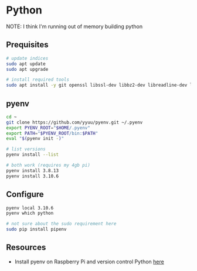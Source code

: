 # Python

NOTE: I think I'm running out of memory building python

## Prequisites

```sh
# update indices
sudo apt update
sudo apt upgrade

# install required tools 
sudo apt install -y git openssl libssl-dev libbz2-dev libreadline-dev libsqlite3-dev libffi-dev liblzma-dev
```

## pyenv

```sh
cd ~
git clone https://github.com/yyuu/pyenv.git ~/.pyenv
export PYENV_ROOT="$HOME/.pyenv"
export PATH="$PYENV_ROOT/bin:$PATH"
eval "$(pyenv init -)"

# list versions
pyenv install --list

# both work (requires my 4gb pi)
pyenv install 3.8.13
pyenv install 3.10.6
```

## Configure

```sh
pyenv local 3.10.6
pyenv which python

# not sure about the sudo requirement here
sudo pip install pipenv

```


## Resources

* Install pyenv on Raspberry Pi and version control Python [here](https://www.linuxtut.com/en/c8b82ab42564256df884/)  
